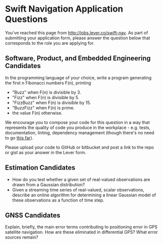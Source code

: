 # Swift Navigation Application Questions

You've reached this page from http://jobs.lever.co/swift-nav. As part of submitting your application form, please answer the question below that corresponds to the role you are applying for.

## Software, Product, and Embedded Engineering Candidates

In the programming language of your choice, write a program generating the first n Fibonacci numbers F(n), printing
- "Buzz" when F(n) is divisible by 3.
- "Fizz" when F(n) is divisible by 5.
- "FizzBuzz" when F(n) is divisible by 15.
- "BuzzFizz" when F(n) is prime.
- the value F(n) otherwise.

We encourage you to compose your code for this question in a way that represents the quality of code you produce in the workplace - e.g. tests, documentation, linting, dependency management (though there's no need to go [this far](https://github.com/EnterpriseQualityCoding/FizzBuzzEnterpriseEdition/)).

Please upload your code to GitHub or bitbucket and post a link to the repo or gist as your answer in the Lever form. 

## Estimation Candidates

- How do you test whether a given set of real-valued observations are drawn from a Gaussian distribution?
- Given a streaming time series of real-valued, scalar observations, describe an online algorithm for determining a linear Gaussian model of these observations as a function of time step.

## GNSS Candidates

Explain, briefly, the main error terms contributing to positioning error in GPS satellite navigation. How are these eliminated in differential GPS? What error sources remain?
